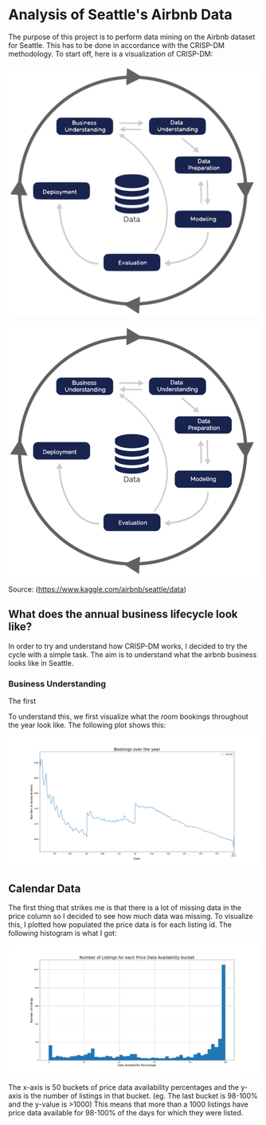 # Analysis of Seattle's Airbnb Data
The purpose of this project is to perform data mining on the Airbnb dataset for Seattle. This
has to be done in accordance with the CRISP-DM methodology. To start off, here is a visualization of 
CRISP-DM:

![](./viz/CRISP-DM.svg)

<p align="center">
  <img src="/viz/CRISP-DM.png">
</p>

Source: (https://www.kaggle.com/airbnb/seattle/data)



## What does the annual business lifecycle look like?
In order to try and understand how CRISP-DM works, I decided to try the cycle with a simple task. The aim
is to understand what the airbnb business looks like in Seattle.

### Business Understanding
The first

To understand this, we first visualize what the room bookings throughout the year look like.
The following plot shows this:

![Airbnb](./viz/BookingsOverYear.png)




## Calendar Data
The first thing that strikes me is that there is a lot of missing data in the price column so I decided
to see how much data was missing. To visualize this, I plotted how populated the price data is for each
listing id. The following histogram is what I got:

![Airbnb](./viz/PriceDataAvailabilityHistogram.png)

The x-axis is 50 buckets of price data availability percentages and the y-axis is the number
of listings in that bucket. (eg. The last bucket is 98-100% and the y-value is >1000) This means
that more than a 1000 listings have price data available for 98-100% of the days for which they were listed.